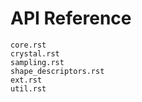 # API Reference

```{toctree}
core.rst
crystal.rst
sampling.rst
shape_descriptors.rst
ext.rst
util.rst
```

